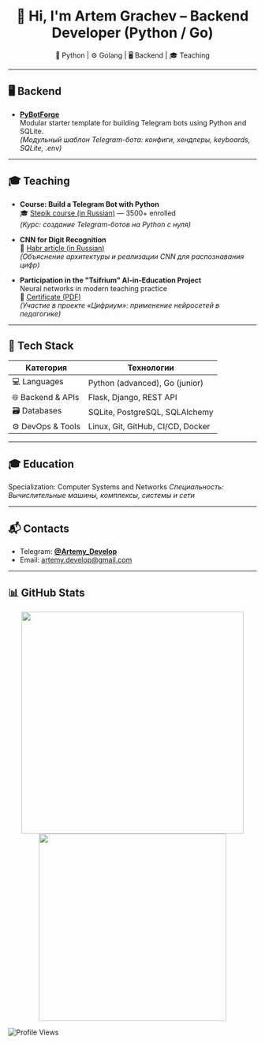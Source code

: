 <h1 align="center">👋 Hi, I'm Artem Grachev – Backend Developer (Python / Go)</h1> 
<p align="center"> 🐍 Python | ⚙️ Golang | 🖥️ Backend | 🎓 Teaching </p>

---

## 🖥️ Backend

* **[PyBotForge](https://github.com/Artemy-dev/PyBotForge)**<br>
  Modular starter template for building Telegram bots using Python and SQLite.<br>
  *(Модульный шаблон Telegram-бота: конфиги, хендлеры, keyboards, SQLite, .env)*

---

## 🎓 Teaching

* **Course: Build a Telegram Bot with Python**<br>
  🎓 [Stepik course (in Russian)](https://stepik.org/course/211057) — 3500+ enrolled<br>
  *(Курс: создание Telegram-ботов на Python с нуля)*

* **CNN for Digit Recognition**<br>
  📘 [Habr article (in Russian)](https://habr.com/p/856426)<br>
  *(Объяснение архитектуры и реализации CNN для распознавания цифр)*

* **Participation in the "Tsifrium" AI-in-Education Project**<br>
  Neural networks in modern teaching practice<br>
  📄 [Certificate (PDF)](https://github.com/Artemy-dev/Artemy-dev/blob/main/certificates/Применение%20нейросетей.pdf)<br>
  *(Участие в проекте «Цифриум»: применение нейросетей в педагогике)*

---

## 🧠 Tech Stack

| Категория         | Технологии                         |
| ----------------- | ---------------------------------- |
| 💻 Languages      | Python (advanced), Go (junior)     |
| 🌐 Backend & APIs | Flask, Django, REST API            |
| 🗃️ Databases     | SQLite, PostgreSQL, SQLAlchemy     |
| ⚙️ DevOps & Tools | Linux, Git, GitHub, CI/CD, Docker  |

---

## 🎓 Education

Specialization: Computer Systems and Networks
*Специальность: Вычислительные машины, комплексы, системы и сети*

---

## 📬 Contacts

* Telegram: [**@Artemy\_Develop**](https://t.me/Artemy_Develop)
* Email: [artemy.develop@gmail.com](mailto:artemy.develop@gmail.com)

---

## 📊 GitHub Stats
<p align="center"> <img src="https://github-readme-stats.vercel.app/api?username=Artemy-dev&show_icons=true&theme=radical" width="450"/> <img src="https://github-readme-stats.vercel.app/api/top-langs/?username=Artemy-dev&layout=compact&theme=radical" width="380"/> </p>

![Profile Views](https://komarev.com/ghpvc/?username=Artemy-dev&color=blue)
